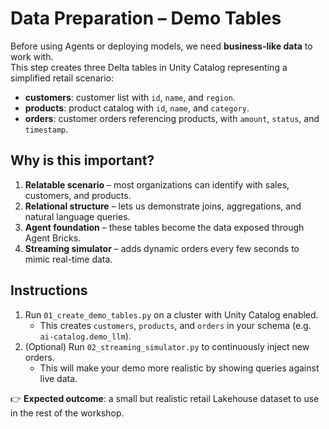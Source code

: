 # Data Preparation – Demo Tables

Before using Agents or deploying models, we need **business-like data** to work with.  
This step creates three Delta tables in Unity Catalog representing a simplified retail scenario:

- **customers**: customer list with `id`, `name`, and `region`.  
- **products**: product catalog with `id`, `name`, and `category`.  
- **orders**: customer orders referencing products, with `amount`, `status`, and `timestamp`.  

## Why is this important?

1. **Relatable scenario** – most organizations can identify with sales, customers, and products.  
2. **Relational structure** – lets us demonstrate joins, aggregations, and natural language queries.  
3. **Agent foundation** – these tables become the data exposed through Agent Bricks.  
4. **Streaming simulator** – adds dynamic orders every few seconds to mimic real-time data.  

## Instructions

1. Run `01_create_demo_tables.py` on a cluster with Unity Catalog enabled.  
   - This creates `customers`, `products`, and `orders` in your schema (e.g. `ai-catalog.demo_llm`).  
2. (Optional) Run `02_streaming_simulator.py` to continuously inject new orders.  
   - This will make your demo more realistic by showing queries against live data.  

👉 **Expected outcome**: a small but realistic retail Lakehouse dataset to use in the rest of the workshop.
